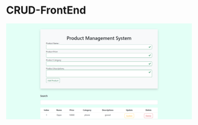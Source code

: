 # CRUD-FrontEnd
![CRUDS](screencapture-file-C-Users-USER-Downloads-MyGithub-CRUD-FrontEnd-index-html-2024-08-02-10_57_19.png)